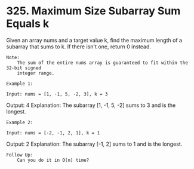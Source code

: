 # 325. Maximum Size Subarray Sum Equals k

Given an array nums and a target value k, find the maximum length of a subarray
        that sums to k. If there isn't one, return 0 instead.

    Note:
        The sum of the entire nums array is guaranteed to fit within the 32-bit signed
        integer range.

    Example 1:

    Input: nums = [1, -1, 5, -2, 3], k = 3
Output: 4
Explanation: The subarray [1, -1, 5, -2] sums to 3 and is the longest.

    Example 2:

    Input: nums = [-2, -1, 2, 1], k = 1
Output: 2 
Explanation: The subarray [-1, 2] sums to 1 and is the longest.

    Follow Up:
        Can you do it in O(n) time?